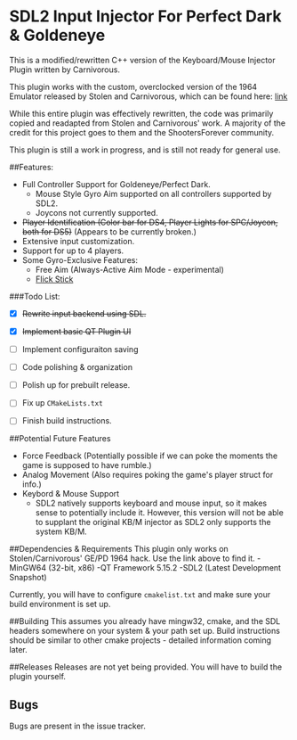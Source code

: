 # SDL2 Input Injector For Perfect Dark & Goldeneye

This is a modified/rewritten C++ version of the Keyboard/Mouse Injector Plugin written by Carnivorous.

This plugin works with the custom, overclocked version of the 1964 Emulator released by Stolen and Carnivorous, which can be found here: [link](http://www.shootersforever.com/forums_message_boards/viewtopic.php?t=7045)

While this entire plugin was effectively rewritten, the code was primarily copied and readapted from Stolen and Carnivorous' work. A majority of the credit for this project goes to them and the ShootersForever community.

This plugin is still a work in progress, and is still not ready for general use. 

##Features:
* Full Controller Support for Goldeneye/Perfect Dark.
  * Mouse Style Gyro Aim supported on all controllers supported by SDL2.
  * Joycons not currently supported.  
* ~~Player Identification (Color bar for DS4, Player Lights for SPC/Joycon, both for DS5)~~ (Appears to be currently broken.)    
* Extensive input customization.
* Support for up to 4 players.
* Some Gyro-Exclusive Features:
    - Free Aim (Always-Active Aim Mode - experimental)
    - [Flick Stick](http://gyrowiki.jibbsmart.com/blog:good-gyro-controls-part-2:the-flick-stick)
  
###Todo List:
- [x] ~~Rewrite input backend using SDL.~~
- [x] ~~Implement basic QT Plugin UI~~
- [ ] Implement configuraiton saving
- [ ] Code polishing & organization
- [ ] Polish up for prebuilt release.
- [ ] Fix up `CMakeLists.txt`
- [ ] Finish build instructions.


##Potential Future Features
* Force Feedback (Potentially possible if we can poke the moments the game is supposed to have rumble.)
* Analog Movement (Also requires poking the game's player struct for info.)
* Keybord & Mouse Support
    - SDL2 natively supports keyboard and mouse input, so it makes sense to potentially include it. However, this version will not be able to supplant the original KB/M injector as SDL2 only supports the system KB/M. 

##Dependencies & Requirements
This plugin only works on Stolen/Carnivorous' GE/PD 1964 hack. Use the link above to find it. 
-MinGW64 (32-bit, x86)
-QT Framework 5.15.2
-SDL2 (Latest Development Snapshot)

Currently, you will have to configure ```cmakelist.txt``` and make sure your build environment is set up.

##Building
This assumes you already have mingw32, cmake, and the SDL headers somewhere on your system & your path set up. Build instructions should be similar to other cmake projects - detailed information coming later.

##Releases
Releases are not yet being provided. You will have to build the plugin yourself.

## Bugs
Bugs are present in the issue tracker.
